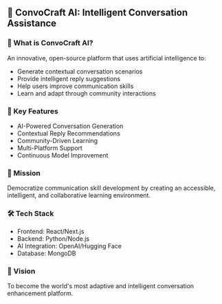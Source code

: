 ## 🌟 ConvoCraft AI: Intelligent Conversation Assistance

### 🤖 What is ConvoCraft AI?
An innovative, open-source platform that uses artificial intelligence to:
- Generate contextual conversation scenarios
- Provide intelligent reply suggestions
- Help users improve communication skills
- Learn and adapt through community interactions

### 🔑 Key Features
- AI-Powered Conversation Generation
- Contextual Reply Recommendations
- Community-Driven Learning
- Multi-Platform Support
- Continuous Model Improvement

### 🎯 Mission
Democratize communication skill development by creating an accessible, intelligent, and collaborative learning environment.

### 🛠 Tech Stack
- Frontend: React/Next.js
- Backend: Python/Node.js
- AI Integration: OpenAI/Hugging Face
- Database: MongoDB

### 🚀 Vision
To become the world's most adaptive and intelligent conversation enhancement platform.
